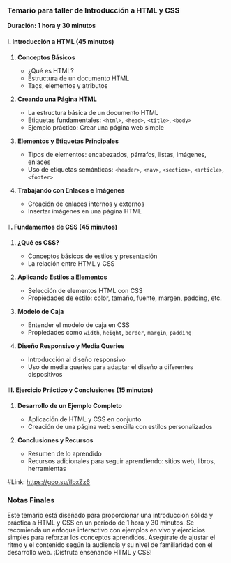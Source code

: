 ### Temario para taller de Introducción a HTML y CSS

**Duración: 1 hora y 30 minutos**

#### I. Introducción a HTML (45 minutos)
   1. **Conceptos Básicos**
      - ¿Qué es HTML?
      - Estructura de un documento HTML
      - Tags, elementos y atributos

   2. **Creando una Página HTML**
      - La estructura básica de un documento HTML
      - Etiquetas fundamentales: `<html>`, `<head>`, `<title>`, `<body>`
      - Ejemplo práctico: Crear una página web simple

   3. **Elementos y Etiquetas Principales**
      - Tipos de elementos: encabezados, párrafos, listas, imágenes, enlaces
      - Uso de etiquetas semánticas: `<header>`, `<nav>`, `<section>`, `<article>`, `<footer>`

   4. **Trabajando con Enlaces e Imágenes**
      - Creación de enlaces internos y externos
      - Insertar imágenes en una página HTML

#### II. Fundamentos de CSS (45 minutos)
   1. **¿Qué es CSS?**
      - Conceptos básicos de estilos y presentación
      - La relación entre HTML y CSS

   2. **Aplicando Estilos a Elementos**
      - Selección de elementos HTML con CSS
      - Propiedades de estilo: color, tamaño, fuente, margen, padding, etc.

   3. **Modelo de Caja**
      - Entender el modelo de caja en CSS
      - Propiedades como `width`, `height`, `border`, `margin`, `padding`

   4. **Diseño Responsivo y Media Queries**
      - Introducción al diseño responsivo
      - Uso de media queries para adaptar el diseño a diferentes dispositivos

#### III. Ejercicio Práctico y Conclusiones (15 minutos)
   1. **Desarrollo de un Ejemplo Completo**
      - Aplicación de HTML y CSS en conjunto
      - Creación de una página web sencilla con estilos personalizados

   2. **Conclusiones y Recursos**
      - Resumen de lo aprendido
      - Recursos adicionales para seguir aprendiendo: sitios web, libros, herramientas

#Link:
https://goo.su/iIbxZz6

### Notas Finales
Este temario está diseñado para proporcionar una introducción sólida y práctica a HTML y CSS en un período de 1 hora y 30 minutos. Se recomienda un enfoque interactivo con ejemplos en vivo y ejercicios simples para reforzar los conceptos aprendidos. Asegúrate de ajustar el ritmo y el contenido según la audiencia y su nivel de familiaridad con el desarrollo web. ¡Disfruta enseñando HTML y CSS!
